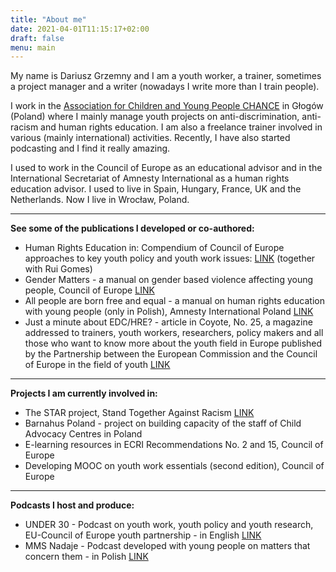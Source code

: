 ```yaml
---
title: "About me"
date: 2021-04-01T11:15:17+02:00
draft: false
menu: main
---
```


My name is Dariusz Grzemny and I am a youth worker, a trainer, sometimes a project manager and a writer (nowadays I write more than I train people). 

I work in the [Association for Children and Young People CHANCE](https://szansa.glogow.pl) in Głogów (Poland) where I mainly manage youth projects on anti-discrimination, anti-racism and human rights education. I am also a freelance trainer involved in various (mainly international) activities. Recently, I have also started podcasting and I find it really amazing. 

I used to work in the Council of Europe as an educational advisor and in the International Secretariat of Amnesty International as a human rights education advisor. I used to live in Spain, Hungary, France, UK and the Netherlands. Now I live in Wrocław, Poland. 

- - - -
**See some of the publications I developed or co-authored:**

* Human Rights Education in: Compendium of Council of Europe approaches to key youth policy and youth work issues: [LINK](https://rm.coe.int/16807023b0) (together with Rui Gomes)
* Gender Matters - a manual on gender based violence affecting young people, Council of Europe [LINK](https://www.coe.int/en/web/gender-matters)
* All people are born free and equal - a manual on human rights education with young people (only in Polish), Amnesty International Poland [LINK](https://amnesty.org.pl/wp-content/uploads/2016/07/) 
* Just a minute about EDC/HRE? - article in Coyote, No. 25, a magazine addressed to trainers, youth workers, researchers, policy makers and all those who want to know more about the youth field in Europe published by the Partnership between the European Commission and the Council of Europe in the field of youth [LINK](https://pjp-eu.coe.int/en/web/coyote-magazine/about-edc/hre)

- - - -
**Projects I am currently involved in:**

* The STAR project, Stand Together Against Racism [LINK](https://www.invisible-racism.eu/)
* Barnahus Poland - project on building capacity of the staff of Child Advocacy Centres in Poland
* E-learning resources in ECRI Recommendations No. 2 and 15, Council of Europe
* Developing MOOC on youth work essentials (second edition), Council of Europe

- - - -
**Podcasts I host and produce:**

* UNDER 30 - Podcast on youth work, youth policy and youth research, EU-Council of Europe youth partnership - in English [LINK](https://eu-coe-youth-partnership.transistor.fm/)
* MMS Nadaje - Podcast developed with young people on matters that concern them - in Polish [LINK](https://szansa.glogow.pl/podcast-mms-nadaje/)




